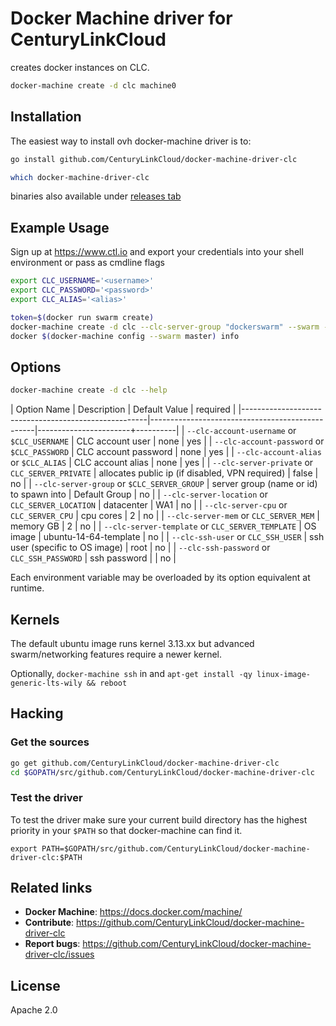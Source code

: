 
# Docker Machine driver for CenturyLinkCloud

creates docker instances on CLC.

```bash
docker-machine create -d clc machine0
```


## Installation

The easiest way to install ovh docker-machine driver is to:

```bash
go install github.com/CenturyLinkCloud/docker-machine-driver-clc

which docker-machine-driver-clc
```

binaries also available under [releases tab](releases)


## Example Usage

Sign up at https://www.ctl.io and export your credentials into your shell environment or pass as cmdline flags

```bash
export CLC_USERNAME='<username>'
export CLC_PASSWORD='<password>'
export CLC_ALIAS='<alias>'

token=$(docker run swarm create)
docker-machine create -d clc --clc-server-group "dockerswarm" --swarm --swarm-discovery --swarm-token token://$token master
docker $(docker-machine config --swarm master) info
```


## Options

```bash
docker-machine create -d clc --help
```


| Option Name                                          | Description                                     | Default Value         | required |
|------------------------------------------------------|-------------------------------------------------|-----------------------+----------|
| ``--clc-account-username`` or ``$CLC_USERNAME``      | CLC account user                                | none                  | yes      |
| ``--clc-account-password`` or ``$CLC_PASSWORD``      | CLC account password                            | none                  | yes      |
| ``--clc-account-alias`` or ``$CLC_ALIAS``            | CLC account alias                               | none                  | yes      |
| ``--clc-server-private`` or ``CLC_SERVER_PRIVATE``   | allocates public ip (if disabled, VPN required) | false                 | no       |
| ``--clc-server-group`` or ``$CLC_SERVER_GROUP``      | server group (name or id) to spawn into         | Default Group         | no       |
| ``--clc-server-location`` or ``CLC_SERVER_LOCATION`` | datacenter                                      | WA1                   | no       |
| ``--clc-server-cpu`` or ``CLC_SERVER_CPU``           | cpu cores                                       | 2                     | no       |
| ``--clc-server-mem`` or ``CLC_SERVER_MEM``           | memory GB                                       | 2                     | no       |
| ``--clc-server-template`` or ``CLC_SERVER_TEMPLATE`` | OS image                                        | ubuntu-14-64-template | no       |
| ``--clc-ssh-user`` or ``CLC_SSH_USER``               | ssh user (specific to OS image)                 | root                  | no       |
| ``--clc-ssh-password`` or ``CLC_SSH_PASSWORD``       | ssh password                                    | <generated>           | no       |


Each environment variable may be overloaded by its option equivalent at runtime.

## Kernels

The default ubuntu image runs kernel 3.13.xx but advanced swarm/networking features require a newer kernel.

Optionally, `docker-machine ssh` in and `apt-get install -qy linux-image-generic-lts-wily && reboot`

## Hacking

### Get the sources

```bash
go get github.com/CenturyLinkCloud/docker-machine-driver-clc
cd $GOPATH/src/github.com/CenturyLinkCloud/docker-machine-driver-clc
```

### Test the driver

To test the driver make sure your current build directory has the highest
priority in your ``$PATH`` so that docker-machine can find it.

```
export PATH=$GOPATH/src/github.com/CenturyLinkCloud/docker-machine-driver-clc:$PATH
```

## Related links

- **Docker Machine**: https://docs.docker.com/machine/
- **Contribute**: https://github.com/CenturyLinkCloud/docker-machine-driver-clc
- **Report bugs**: https://github.com/CenturyLinkCloud/docker-machine-driver-clc/issues

## License

Apache 2.0
